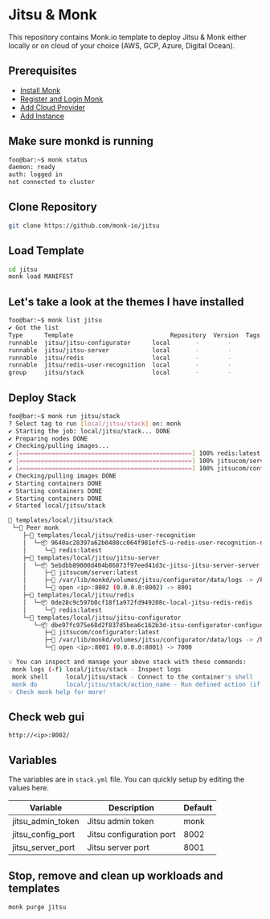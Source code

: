 # Jitsu & Monk

This repository contains Monk.io template to deploy Jitsu & Monk either locally or on cloud of your choice (AWS, GCP, Azure, Digital Ocean).

## Prerequisites

- [Install Monk](https://docs.monk.io/docs/get-monk)
- [Register and Login Monk](https://docs.monk.io/docs/acc-and-auth)
- [Add Cloud Provider](https://docs.monk.io/docs/cloud-provider)
- [Add Instance](https://docs.monk.io/docs/multi-cloud)

## Make sure monkd is running

```bash
foo@bar:~$ monk status
daemon: ready
auth: logged in
not connected to cluster
```

## Clone Repository

```bash
git clone https://github.com/monk-io/jitsu
```

## Load Template

```bash
cd jitsu
monk load MANIFEST
```

## Let's take a look at the themes I have installed

```bash
foo@bar:~$ monk list jitsu
✔ Got the list
Type      Template                           Repository  Version  Tags
runnable  jitsu/jitsu-configurator      local       -        -
runnable  jitsu/jitsu-server            local       -        -
runnable  jitsu/redis                   local       -        -
runnable  jitsu/redis-user-recognition  local       -        -
group     jitsu/stack                   local       -        -
```

## Deploy Stack

```bash
foo@bar:~$ monk run jitsu/stack
? Select tag to run [local/jitsu/stack] on: monk
✔ Starting the job: local/jitsu/stack... DONE
✔ Preparing nodes DONE
✔ Checking/pulling images...
✔ [================================================] 100% redis:latest monk
✔ [================================================] 100% jitsucom/server:latest monk
✔ [================================================] 100% jitsucom/configurator:latest monk
✔ Checking/pulling images DONE
✔ Starting containers DONE
✔ Starting containers DONE
✔ Starting containers DONE
✔ Started local/jitsu/stack

🔩 templates/local/jitsu/stack
 └─🧊 Peer monk
    ├─🔩 templates/local/jitsu/redis-user-recognition
    │  └─📦 9640ac28397a62b0408cc064f981efc5-u-redis-user-recognition-redis
    │     └─🧩 redis:latest
    ├─🔩 templates/local/jitsu/jitsu-server
    │  └─📦 5ebdbb89000d404b86873f97eed41d3c-jitsu-jitsu-server-server
    │     ├─🧩 jitsucom/server:latest
    │     ├─💾 /var/lib/monkd/volumes/jitsu/configurator/data/logs -> /home/configurator/data/logs
    │     └─🔌 open <ip>:8002 (0.0.0.0:8002) -> 8001
    ├─🔩 templates/local/jitsu/redis
    │  └─📦 0de28c9c597b0cf18f1a972fd949208c-local-jitsu-redis-redis
    │     └─🧩 redis:latest
    └─🔩 templates/local/jitsu/jitsu-configurator
       └─📦 dbe97fc975e68d2f837d5bea6c162b3d-itsu-configurator-configurator
          ├─🧩 jitsucom/configurator:latest
          ├─💾 /var/lib/monkd/volumes/jitsu/configurator/data/logs -> /home/configurator/data/logs
          └─🔌 open <ip>:8001 (0.0.0.0:8001) -> 7000

💡 You can inspect and manage your above stack with these commands:
 monk logs (-f) local/jitsu/stack - Inspect logs
 monk shell     local/jitsu/stack - Connect to the container's shell
 monk do        local/jitsu/stack/action_name - Run defined action (if exists)
💡 Check monk help for more!
```

## Check web gui

`http://<ip>:8002/`

## Variables

The variables are in `stack.yml` file. You can quickly setup by editing the values here.

| Variable          | Description              | Default |
| ----------------- | ------------------------ | ------- |
| jitsu_admin_token | Jitsu admin token        | monk    |
| jitsu_config_port | Jitsu configuration port | 8002    |
| jitsu_server_port | Jitsu server port        | 8001    |

## Stop, remove and clean up workloads and templates

```bash
monk purge jitsu
```
